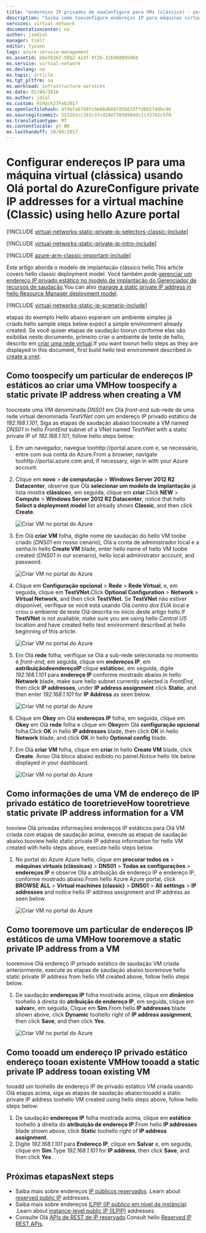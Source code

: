 ```yaml
---
title: "endereços IP privados de aaaConfigure para VMs (clássico) - portal do Azure | Microsoft Docs"
description: "Saiba como tooconfigure endereços IP para máquinas virtuais (clássico) usando Olá portal do Azure."
services: virtual-network
documentationcenter: na
author: jimdial
manager: timlt
editor: tysonn
tags: azure-service-management
ms.assetid: b8ef8367-58b2-42df-9f26-3269980950b8
ms.service: virtual-network
ms.devlang: na
ms.topic: article
ms.tgt_pltfrm: na
ms.workload: infrastructure-services
ms.date: 02/04/2016
ms.author: jdial
ms.custom: H1Hack27Feb2017
ms.openlocfilehash: df4bfa6768fc9e66db89785b633ffdb0274dbc46
ms.sourcegitcommit: 523283cc1b3c37c428e77850964dc1c33742c5f0
ms.translationtype: MT
ms.contentlocale: pt-BR
ms.lasthandoff: 10/06/2017
---
```

# <a name="configure-private-ip-addresses-for-a-virtual-machine-classic-using-hello-azure-portal"></a><span data-ttu-id="afbb8-103">Configurar endereços IP para uma máquina virtual (clássica) usando Olá portal do Azure</span><span class="sxs-lookup"><span data-stu-id="afbb8-103">Configure private IP addresses for a virtual machine (Classic) using hello Azure portal</span></span>

[!INCLUDE [virtual-networks-static-private-ip-selectors-classic-include](../../includes/virtual-networks-static-private-ip-selectors-classic-include.md)]

[!INCLUDE [virtual-networks-static-private-ip-intro-include](../../includes/virtual-networks-static-private-ip-intro-include.md)]

[!INCLUDE [azure-arm-classic-important-include](../../includes/azure-arm-classic-important-include.md)]

<span data-ttu-id="afbb8-104">Este artigo aborda o modelo de implantação clássico hello.</span><span class="sxs-lookup"><span data-stu-id="afbb8-104">This article covers hello classic deployment model.</span></span> <span data-ttu-id="afbb8-105">Você também pode [gerenciar um endereço IP privado estático no modelo de implantação do Gerenciador de recursos de saudação](virtual-networks-static-private-ip-arm-pportal.md).</span><span class="sxs-lookup"><span data-stu-id="afbb8-105">You can also [manage a static private IP address in hello Resource Manager deployment model](virtual-networks-static-private-ip-arm-pportal.md).</span></span>

[!INCLUDE [virtual-networks-static-ip-scenario-include](../../includes/virtual-networks-static-ip-scenario-include.md)]

<span data-ttu-id="afbb8-106">etapas do exemplo Hello abaixo esperam um ambiente simples já criado.</span><span class="sxs-lookup"><span data-stu-id="afbb8-106">hello sample steps below expect a simple environment already created.</span></span> <span data-ttu-id="afbb8-107">Se você quiser etapas de saudação toorun conforme elas são exibidas neste documento, primeiro criar o ambiente de teste de hello, descrito em [criar uma rede virtual](virtual-networks-create-vnet-classic-pportal.md).</span><span class="sxs-lookup"><span data-stu-id="afbb8-107">If you want toorun hello steps as they are displayed in this document, first build hello test environment described in [create a vnet](virtual-networks-create-vnet-classic-pportal.md).</span></span>

## <a name="how-toospecify-a-static-private-ip-address-when-creating-a-vm"></a><span data-ttu-id="afbb8-108">Como toospecify um particular de endereços IP estáticos ao criar uma VM</span><span class="sxs-lookup"><span data-stu-id="afbb8-108">How toospecify a static private IP address when creating a VM</span></span>
<span data-ttu-id="afbb8-109">toocreate uma VM denominada *DNS01* em Olá *front-end* sub-rede de uma rede virtual denominada *TestVNet* com um endereço IP privado estático de *192.168.1.101*, Siga as etapas de saudação abaixo:</span><span class="sxs-lookup"><span data-stu-id="afbb8-109">toocreate a VM named *DNS01* in hello *FrontEnd* subnet of a VNet named *TestVNet* with a static private IP of *192.168.1.101*, follow hello steps below:</span></span>

1. <span data-ttu-id="afbb8-110">Em um navegador, navegue toohttp://portal.azure.com e, se necessário, entre com sua conta do Azure.</span><span class="sxs-lookup"><span data-stu-id="afbb8-110">From a browser, navigate toohttp://portal.azure.com and, if necessary, sign in with your Azure account.</span></span>
2. <span data-ttu-id="afbb8-111">Clique em **novo** > **de computação** > **Windows Server 2012 R2 Datacenter**, observe que Olá **selecionar um modelo de implantação** já lista mostra **clássico**e, em seguida, clique em **criar**.</span><span class="sxs-lookup"><span data-stu-id="afbb8-111">Click **NEW** > **Compute** > **Windows Server 2012 R2 Datacenter**, notice that hello **Select a deployment model** list already shows **Classic**, and then click **Create**.</span></span>
   
    ![Criar VM no portal do Azure](./media/virtual-networks-static-ip-classic-pportal/figure01.png)
3. <span data-ttu-id="afbb8-113">Em Olá **criar VM** folha, digite nome de saudação do hello VM toobe criado (*DNS01* em nosso cenário), Olá a conta de administrador local e a senha.</span><span class="sxs-lookup"><span data-stu-id="afbb8-113">In hello **Create VM** blade, enter hello name of hello VM toobe created (*DNS01* in our scenario), hello local administrator account, and password.</span></span>
   
    ![Criar VM no portal do Azure](./media/virtual-networks-static-ip-classic-pportal/figure02.png)
4. <span data-ttu-id="afbb8-115">Clique em **Configuração opcional** > **Rede** > **Rede Virtual**, e, em seguida, clique em **TestVNet**.</span><span class="sxs-lookup"><span data-stu-id="afbb8-115">Click **Optional Configuration** > **Network** > **Virtual Network**, and then click **TestVNet**.</span></span> <span data-ttu-id="afbb8-116">Se **TestVNet** não estiver disponível, verifique se você está usando Olá *centro dos EUA* local e criou o ambiente de teste Olá descrita no início deste artigo hello.</span><span class="sxs-lookup"><span data-stu-id="afbb8-116">If **TestVNet** is not available, make sure you are using hello *Central US* location and have created hello test environment described at hello beginning of this article.</span></span>
   
    ![Criar VM no portal do Azure](./media/virtual-networks-static-ip-classic-pportal/figure03.png)
5. <span data-ttu-id="afbb8-118">Em Olá **rede** folha, verifique se Olá a sub-rede selecionada no momento é *front-end*, em seguida, clique em **endereços IP**, em **aatribuiçãodeendereçoIP** clique **estático**e, em seguida, digite *192.168.1.101* para **endereço IP** conforme mostrado abaixo.</span><span class="sxs-lookup"><span data-stu-id="afbb8-118">In hello **Network** blade, make sure hello subnet currently selected is *FrontEnd*, then click **IP addresses**, under **IP address assignment** click **Static**, and then enter *192.168.1.101* for **IP Address** as seen below.</span></span>
   
    ![Criar VM no portal do Azure](./media/virtual-networks-static-ip-classic-pportal/figure04.png)    
6. <span data-ttu-id="afbb8-120">Clique em **Okey** em Olá **endereços IP** folha, em seguida, clique em **Okey** em Olá **rede** folha e clique em **Okey**em Olá **configuração opcional** folha.</span><span class="sxs-lookup"><span data-stu-id="afbb8-120">Click **OK** in hello **IP addresses** blade, then click **OK** in hello **Network** blade, and click **OK** in hello **Optional config** blade.</span></span>
7. <span data-ttu-id="afbb8-121">Em Olá **criar VM** folha, clique em **criar**.</span><span class="sxs-lookup"><span data-stu-id="afbb8-121">In hello **Create VM** blade, click **Create**.</span></span> <span data-ttu-id="afbb8-122">Aviso Olá bloco abaixo exibido no painel.</span><span class="sxs-lookup"><span data-stu-id="afbb8-122">Notice hello tile below displayed in your dashboard.</span></span>
   
    ![Criar VM no portal do Azure](./media/virtual-networks-static-ip-classic-pportal/figure05.png)

## <a name="how-tooretrieve-static-private-ip-address-information-for-a-vm"></a><span data-ttu-id="afbb8-124">Como informações de uma VM de endereço de IP privado estático de tooretrieve</span><span class="sxs-lookup"><span data-stu-id="afbb8-124">How tooretrieve static private IP address information for a VM</span></span>
<span data-ttu-id="afbb8-125">tooview Olá privadas informações endereços IP estáticos para Olá VM criada com etapas de saudação acima, execute as etapas de saudação abaixo.</span><span class="sxs-lookup"><span data-stu-id="afbb8-125">tooview hello static private IP address information for hello VM created with hello steps above, execute hello steps below.</span></span>

1. <span data-ttu-id="afbb8-126">No portal do Azure Azure hello, clique em **procurar todos os** > **máquinas virtuais (clássicas)** > **DNS01**  >   **Todas as configurações** > **endereços IP** e observe Olá a atribuição de endereço IP e endereço IP, conforme mostrado abaixo.</span><span class="sxs-lookup"><span data-stu-id="afbb8-126">From hello Azure Azure portal, click **BROWSE ALL** > **Virtual machines (classic)** > **DNS01** > **All settings** > **IP addresses** and notice hello IP address assignment and IP address as seen below.</span></span>
   
    ![Criar VM no portal do Azure](./media/virtual-networks-static-ip-classic-pportal/figure06.png)

## <a name="how-tooremove-a-static-private-ip-address-from-a-vm"></a><span data-ttu-id="afbb8-128">Como tooremove um particular de endereços IP estáticos de uma VM</span><span class="sxs-lookup"><span data-stu-id="afbb8-128">How tooremove a static private IP address from a VM</span></span>
<span data-ttu-id="afbb8-129">tooremove Olá endereço IP privado estático de saudação VM criada anteriormente, execute as etapas de saudação abaixo.</span><span class="sxs-lookup"><span data-stu-id="afbb8-129">tooremove hello static private IP address from hello VM created above, follow hello steps below.</span></span>

1. <span data-ttu-id="afbb8-130">De saudação **endereços IP** folha mostrada acima, clique em **dinâmico** toohello à direita do **atribuição de endereço IP**, em seguida, clique em **salvar**e, em seguida, Clique em **Sim**.</span><span class="sxs-lookup"><span data-stu-id="afbb8-130">From hello **IP addresses** blade shown above, click **Dynamic** toohello right of **IP address assignment**, then click **Save**, and then click **Yes**.</span></span>
   
    ![Criar VM no portal do Azure](./media/virtual-networks-static-ip-classic-pportal/figure07.png)

## <a name="how-tooadd-a-static-private-ip-address-tooan-existing-vm"></a><span data-ttu-id="afbb8-132">Como tooadd um endereço IP privado estático endereço tooan existente VM</span><span class="sxs-lookup"><span data-stu-id="afbb8-132">How tooadd a static private IP address tooan existing VM</span></span>
<span data-ttu-id="afbb8-133">tooadd um toohello de endereço IP de privado estático VM criada usando Olá etapas acima, siga as etapas de saudação abaixo:</span><span class="sxs-lookup"><span data-stu-id="afbb8-133">tooadd a static private IP address toohello VM created using hello steps above, follow hello steps below:</span></span>

1. <span data-ttu-id="afbb8-134">De saudação **endereços IP** folha mostrada acima, clique em **estático** toohello à direita do **atribuição de endereço IP**.</span><span class="sxs-lookup"><span data-stu-id="afbb8-134">From hello **IP addresses** blade shown above, click **Static** toohello right of **IP address assignment**.</span></span>
2. <span data-ttu-id="afbb8-135">Digite *192.168.1.101* para **Endereço IP**, clique em **Salvar** e, em seguida, clique em **Sim**.</span><span class="sxs-lookup"><span data-stu-id="afbb8-135">Type *192.168.1.101* for **IP address**, then click **Save**, and then click **Yes**.</span></span>

## <a name="next-steps"></a><span data-ttu-id="afbb8-136">Próximas etapas</span><span class="sxs-lookup"><span data-stu-id="afbb8-136">Next steps</span></span>
* <span data-ttu-id="afbb8-137">Saiba mais sobre endereços [IP públicos reservados](virtual-networks-reserved-public-ip.md) .</span><span class="sxs-lookup"><span data-stu-id="afbb8-137">Learn about [reserved public IP](virtual-networks-reserved-public-ip.md) addresses.</span></span>
* <span data-ttu-id="afbb8-138">Saiba mais sobre endereços [ILPIP (IP público em nível de instância)](virtual-networks-instance-level-public-ip.md) .</span><span class="sxs-lookup"><span data-stu-id="afbb8-138">Learn about [instance-level public IP (ILPIP)](virtual-networks-instance-level-public-ip.md) addresses.</span></span>
* <span data-ttu-id="afbb8-139">Consulte Olá [APIs de REST de IP reservado](https://msdn.microsoft.com/library/azure/dn722420.aspx).</span><span class="sxs-lookup"><span data-stu-id="afbb8-139">Consult hello [Reserved IP REST APIs](https://msdn.microsoft.com/library/azure/dn722420.aspx).</span></span>

